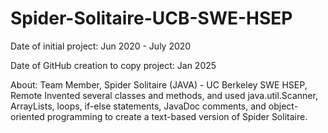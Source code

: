 # Spider-Solitaire-UCB-SWE-HSEP

Date of initial project: Jun 2020 - July 2020

Date of GitHub creation to copy project: Jan 2025

About:
Team Member, Spider Solitaire (JAVA) - UC Berkeley SWE HSEP, Remote
Invented several classes and methods, and used java.util.Scanner, ArrayLists, loops, if-else statements, JavaDoc comments, and object-oriented programming to create a text-based version of Spider Solitaire.
